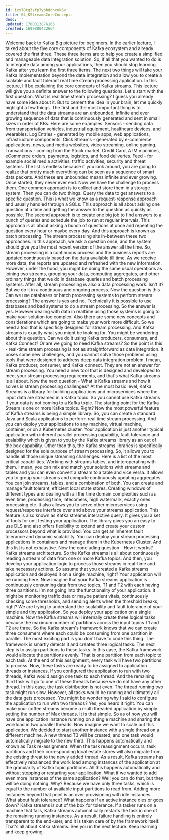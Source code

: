```yaml
---
id: ixx70tg3sfp7ybbddnxok6v
title: 04_KStreamsCoreConcepts
desc: ''
updated: 1700013876165
created: 1699880422664
---
```

Welcome back to Kafka Big picture for beginners. 
In the earlier lecture, I talked about the five core components of Kafka ecosystem and already covered the first three. 
These three items are to help you create a simplified and manageable data integration solution. 
So, if all that you wanted to do is to integrate data among your applications, then you should stop learning Kafka after you learn the first three items. 
The next two things will take your Kafka implementation beyond the data integration and allow you to create a scalable and fault tolerant real time stream processing application. 
In this lecture, I'll be explaining the core concepts of Kafka streams. 
This lecture will give you a definite answer to the following questions. 
Let's start with the first question. 
What is real time stream processing? I guess you already have some idea about it. 
But to cement the idea in your brain, let me quickly highlight a few things. 
The first and the most important thing is to understand that the data streams are an unbounded, infinite and ever growing sequence of data that is continuously generated and sent in small sizes in order of KBs. 
Here are some examples. 
Sensors - sending data from transportation vehicles, industrial equipment, healthcare devices, and wearables. 
Log Entries - generated by mobile apps, web applications, infrastructure components. 
Click Streams - generated by e-commerce applications, news, and media websites, video streaming, online gaming. 
Transactions - coming from the Stock market, Credit Card, ATM machines, eCommerce orders, payments, logistics, and food deliveries. 
Feed - for example social media activities, traffic activities, security and threat systems. 
The list is endless because if you look around, you are going to realize that pretty much everything can be seen as a sequence of smart data packets. 
And these are unbounded means infinite and ever growing. 
Once started, they never ever end. 
Now we have the challenge to process them. 
One common approach is to collect and store them in a storage system. 
Then you can do two things. 
Query the data to get answers to a specific question. 
This is what we know as a request-response approach and usually handled through a SQLs. 
This approach is all about asking one question at a time and getting the answer to the question as quickly as possible. 
The second approach is to create one big job to find answers to a bunch of queries and schedule the job to run at regular intervals. 
This approach is all about asking a bunch of questions at once and repeating the question every hour or maybe every day. 
And this approach is known as batch processing. 
The stream processing sits in-between these two approaches. 
In this approach, we ask a question once, and the system should give you the most recent version of the answer all the time. 
So, stream processing is a continuous process and the business reports are updated continuously based on the data available till time. 
As we receive more data, the reports are updated and refreshed with the new information. 
However, under the hood, you might be doing the same usual operations as joining two streams, grouping your data, computing aggregates, and other ordinary things that we do in database queries and batch processing systems. 
After all, stream processing is also a data processing work. 
Isn't it? But we do it in a continuous and ongoing process. 
Now the question is this - Can we use databases or batch processing systems to perform stream processing? The answer is yes and no. 
Technically it is possible to use databases and bad systems to do a stream processing. 
So the answer is yes. 
However dealing with data in realtime using those systems is going to make your solution too complex. 
Also there are some new concepts and considerations which are going to make your work more difficult. 
So we need a tool that is specificly designed for stream processing. 
And Kafka streams is exactly what you might be looking for. 
You might be wondering about this question. 
Can we do it using Kafka producers, consumers, and Kafka Connect? Or are we going to need Kafka streams? So the point is this - real-time stream processing is not as straightforward as data integration. 
It poses some new challenges, and you cannot solve those problems using tools that were designed to address deep data integration problem. 
I mean, Kafka producer, consumer, and Kafka connect. 
They are not an answer for stream processing. 
You need a new tool that is designed and developed to meet your stream processing requirements, and that's what Kafka streams is all about. 
Now the next question - What is Kafka streams and how it solves is stream processing challenges? At the most basic level, Kafka Streams is a library for building applications and microservices where the input data are streamed in a Kafka topic. 
So you cannot use Kafka streams if your data is not coming to a Kafka topic. 
The starting point for the Kafka Stream is one or more Kafka topics. 
Right? Now the most powerful feature of Kafka streams is being a simple library. 
So, you can create a standard Java and Scala applications to perform real time stream processing. 
And you can deploy your applications to any machine, virtual machine, container, or on a Kubernetes cluster. 
Your application is just another typical application with inherent parallel processing capability, fault tolerance and scalability which is given to you by the Kafka streams library as an out of the box capability. 
Other than this, the Kafka streams libraries is specifically designed for the sole purpose of stream processing. 
So, it allows you to handle all those unique streaming challenges. 
Here is a list of the most critical capabilities. 
Working with streams tables, and interoperating with them. 
I mean, you can mix and match your solutions with streams and tables and you can even convert a stream to a table and vice versa. 
It allows you to group your streams and compute continuously updating aggregates. 
You can join streams, tables, and a combination of both. 
You can create and manage fault tolerant, efficient local state stores. 
Creating windows of different types and dealing with all the time domain complexities such as even time, processing time, latecomers, high watermark, exactly ones processing etc. 
It also allows you to serve other microservices using request/response interface over and above your streams application. 
This feature is also known as Kafka streams interactive query. 
It gives you a set of tools for unit testing your application. 
The library gives you an easy to use DLS and also offers flexibility to extend and create your custom processors beyond what is provided. 
You can get an inherent fault tolerance and dynamic scalability. 
You can deploy your stream processing applications in containers and manage them in the Kubernetes Cluster. 
And this list is not exhaustive. 
Now the concluding question - How it works? Kafka streams architecture. 
So the Kafka streams is all about continuously reading a stream of data from one or more Kafka topics. 
And then, you develop your application logic to process those streams in real-time and take necessary actions. 
So assume that you created a Kafka streams application and deployed it on a single machine, right? Your application will be running here. 
Now imagine that your Kafka streams application is continuously consuming data from two topics, T1 and T2 with each having three partitions. 
I'm not going into the functionality of your application. 
It might be monitoring traffic data or maybe patient vitals, continuously checking some thresholds, and sending alerts when the threshold breaks, right? We are trying to understand the scalability and fault tolerance of your simple and tiny application. 
So you deploy your application on a single machine. 
Now the Kafka streams will internally create three logical tasks because the maximum number of partitions across the input topics T1 and T2 are three. 
So the Kafka stream's framework knows that we can create three consumers where each could be consuming from one partition in parallel. 
The most exciting part is you don't have to code this thing. 
The framework is smartly detects it and creates three logical tasks. 
The next step is to assign partitions to these tasks. 
In this case, the Kafka framework would allocate the partitions evenly. 
That is one partition from each topic to each task. 
At the end of this assignment, every task will have two partitions to process. 
Now, these tasks are ready to be assigned to application threads or instances. 
If you configured the application to run with two threads, Kafka would assign one task to each thread. 
And the remaining third task will go to one of these threads because we do not have any other thread. 
In this case, the task distribution is not even. 
The thread running two task might run slow. 
However, all tasks would be running and ultimately all the data gets processed. 
You might be wondering why I said to configure the application to run with two threads? Yes, you heard it right. 
You can make your coffee streams become a multi threaded application by simply setting the number of Max threads. 
It is that simple. 
So as of now you will have one application instance running on a single machine and sharing the workload in two parallel threads. 
Now imagine we want to scale out this application. 
We decided to start another instance with a single thread on a different machine. 
A new thread T3 will be created, and one task would automatically migrate to the new third. 
This happens automatically and known as Task re-assignment. 
When the task reassignment occurs, task partitions and their corresponding local estate stores will also migrate from the existing threat to the newly added thread. 
As a result, Kafka streams has effectively rebalanced the work load among instances of the application at the granularity of Kafka topic partitions. 
All this happens automatically and without stopping or restarting your application. 
What if we wanted to add even more instances of the same application? Well you can do that, but they will be doing nothing. 
Why? Because we have only three tasks, which is equal to the number of available input partitions to read from. 
Adding more instances beyond that point is an over provisioning with idle instances. 
What about fault tolerance? What happens if an active instance dies or goes down? Kafka streams is out of the box for tolerance. 
If a tasker runs on a machine that fails, Kafka streams automatically restarts the task in one of the remaining running instances. 
As a result, failure handling is entirely transparent to the end-user, and it is taken care of by the framework itself. 
That's all about Kafka streams. 
See you in the next lecture. 
Keep learning and keep growing.